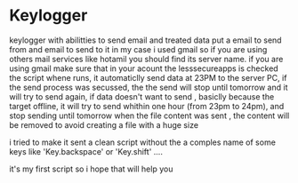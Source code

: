 # Keylogger
keylogger with abilitties to send email and treated data
put a email to send from and email to send to it
in my case i used gmail so if you are using others mail services like hotamil you should find its server name.
if you are using gmail make sure that in your acount the lesssecureapps is checked
the script whene runs, it automaticlly send data at 23PM to the server PC, if the send process was secussed, the the send will stop until tomorrow and it will try to send again,
if data doesn't want to send , basiclly because the target offline,  it will try to send whithin one hour (from 23pm to 24pm), and stop sending until tomorrow 
when the file content was sent , the content will be removed to avoid creating a file with a huge size 

i tried to make it sent a clean script without the a comples name of some keys like 'Key.backspace' or 'Key.shift' ....

it's my first script so i hope that will help you
